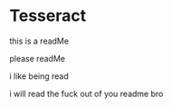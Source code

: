 # Tesseract
this is a readMe

please readMe


i like being read


i will read the fuck out of you readme bro
